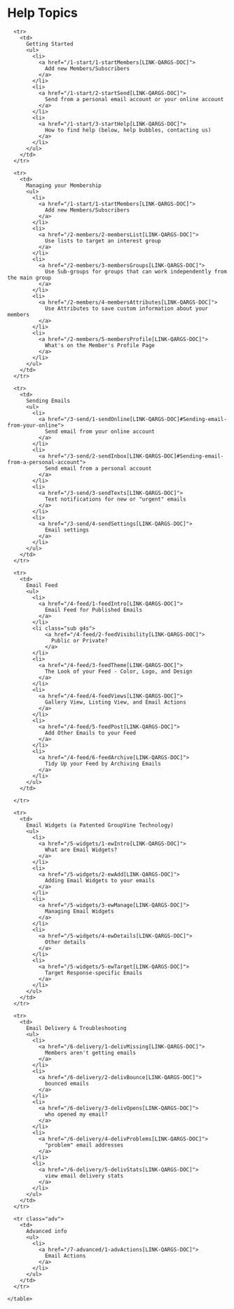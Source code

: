 # Help Topics

<div id="gv-service-help-topics">

  <div class="tocTable">
    <table style="width:100%">

      <tr>
        <td>
          Getting Started
          <ul>
            <li>
              <a href="/1-start/1-startMembers[LINK-QARGS-DOC]">
                Add new Members/Subscribers
              </a>
            </li>
            <li>
              <a href="/1-start/2-startSend[LINK-QARGS-DOC]">
                Send from a personal email account or your online account
              </a>
            </li>
            <li>
              <a href="/1-start/3-startHelp[LINK-QARGS-DOC]">
                How to find help (below, help bubbles, contacting us)
              </a>
            </li>
          </ul>
        </td>
      </tr>

      <tr>
        <td>
          Managing your Membership
          <ul>
            <li>
              <a href="/1-start/1-startMembers[LINK-QARGS-DOC]">
                Add new Members/Subscribers
              </a>
            </li>
            <li>
              <a href="/2-members/2-membersList[LINK-QARGS-DOC]">
                Use lists to target an interest group
              </a>
            </li>
            <li>
              <a href="/2-members/3-membersGroups[LINK-QARGS-DOC]">
                Use Sub-groups for groups that can work independently from the main group
              </a>
            </li>
            <li>
              <a href="/2-members/4-membersAttributes[LINK-QARGS-DOC]">
                Use Attributes to save custom information about your members
              </a>
            </li>
            <li>
              <a href="/2-members/5-membersProfile[LINK-QARGS-DOC]">
                What's on the Member's Profile Page
              </a>
            </li>
          </ul>
        </td>
      </tr>

      <tr>
        <td>
          Sending Emails
          <ul>
            <li>
              <a href="/3-send/1-sendOnline[LINK-QARGS-DOC]#Sending-email-from-your-online">
                Send email from your online account
              </a>
            </li>
            <li>
              <a href="/3-send/2-sendInbox[LINK-QARGS-DOC]#Sending-email-from-a-personal-account">
                Send email from a personal account
              </a>
            </li>
            <li>
              <a href="/3-send/3-sendTexts[LINK-QARGS-DOC]">
                Text notifications for new or "urgent" emails
              </a>
            </li>
            <li>
              <a href="/3-send/4-sendSettings[LINK-QARGS-DOC]">
                Email settings
              </a>
            </li>
          </ul>
        </td>
      </tr>

      <tr>
        <td>
          Email Feed
          <ul>
            <li>
              <a href="/4-feed/1-feedIntro[LINK-QARGS-DOC]">
                Email Feed for Published Emails
              </a>
            </li>
            <li class="sub g4s">
                <a href="/4-feed/2-feedVisibility[LINK-QARGS-DOC]">
                  Public or Private?
                </a>
            </li>
            <li>
              <a href="/4-feed/3-feedTheme[LINK-QARGS-DOC]">
                The Look of your Feed - Color, Logo, and Design
              </a>
            </li>
            <li>
              <a href="/4-feed/4-feedViews[LINK-QARGS-DOC]">
                Gallery View, Listing View, and Email Actions
              </a>
            </li>
            <li>
              <a href="/4-feed/5-feedPost[LINK-QARGS-DOC]">
                Add Other Emails to your Feed
              </a>
            </li>
            <li>
              <a href="/4-feed/6-feedArchive[LINK-QARGS-DOC]">
                Tidy Up your Feed by Archiving Emails
              </a>
            </li>
          </ul>
        </td>
        
      </tr>

      <tr>
        <td>
          Email Widgets (a Patented GroupVine Technology)
          <ul>
            <li>
              <a href="/5-widgets/1-ewIntro[LINK-QARGS-DOC]">
                What are Email Widgets?
              </a>
            </li>
            <li>
              <a href="/5-widgets/2-ewAdd[LINK-QARGS-DOC]">
                Adding Email Widgets to your emails
              </a>
            </li>
            <li>
              <a href="/5-widgets/3-ewManage[LINK-QARGS-DOC]">
                Managing Email Widgets
              </a>
            </li>
            <li>
              <a href="/5-widgets/4-ewDetails[LINK-QARGS-DOC]">
                Other details
              </a>
            </li>
            <li>
              <a href="/5-widgets/5-ewTarget[LINK-QARGS-DOC]">
                Target Response-specific Emails
              </a>
            </li>
          </ul>
        </td>
      </tr>

      <tr>
        <td>
          Email Delivery & Troubleshooting
          <ul>
            <li>
              <a href="/6-delivery/1-delivMissing[LINK-QARGS-DOC]">
                Members aren't getting emails
              </a>
            </li>
            <li>
              <a href="/6-delivery/2-delivBounce[LINK-QARGS-DOC]">
                bounced emails
              </a>
            </li>
            <li>
              <a href="/6-delivery/3-delivOpens[LINK-QARGS-DOC]">
                who opened my email?
              </a>
            </li>
            <li>
              <a href="/6-delivery/4-delivProblems[LINK-QARGS-DOC]">
                "problem" email addresses
              </a>
            </li>
            <li>
              <a href="/6-delivery/5-delivStats[LINK-QARGS-DOC]">
                view email delivery stats
              </a>
            </li>
          </ul>
        </td>
      </tr>

      <tr class="adv">
        <td>
          Advanced info
          <ul>
            <li>
              <a href="/7-advanced/1-advActions[LINK-QARGS-DOC]">
                Email Actions
              </a>
            </li>
          </ul>
        </td>
      </tr>

    </table>
  </div>
</div>
